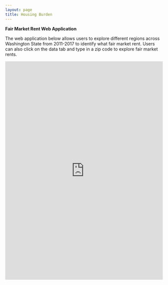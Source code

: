 ```yaml
---
layout: page
title: Housing Burden
---
```


**Fair Market Rent Web Application**

The web application below allows users to explore different regions across Washington State from 2011-2017 to identify what fair market rent. Users can also click on the data tab and type in a zip code to explore fair market rents.

<iframe height="700" width="100%" frameborder="no" src="https://jlfoster116.shinyapps.io/FMR_2011_17/"> </iframe>
